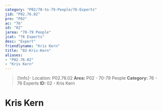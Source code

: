 ```yaml
---
category: "P02/70-to-79-People/76-Experts"
jid: "P02.76.02"
pro: "P02"
ac: "76"
id: "02"
jarea: "70-79 People"
jcat: "76 Experts"
desc: "Expert"
friendlyname: "Kris Kern"
title: "02-Kris-Kern"
aliases: 
- "P02.76.02"
- "Kris Kern"
---
```

>[!info]- Location: P02.76.02
>**Area:** P02 - 70-79 People
>**Category:** 76 - 76 Experts
>**ID:** 02 - Kris Kern

# Kris Kern


